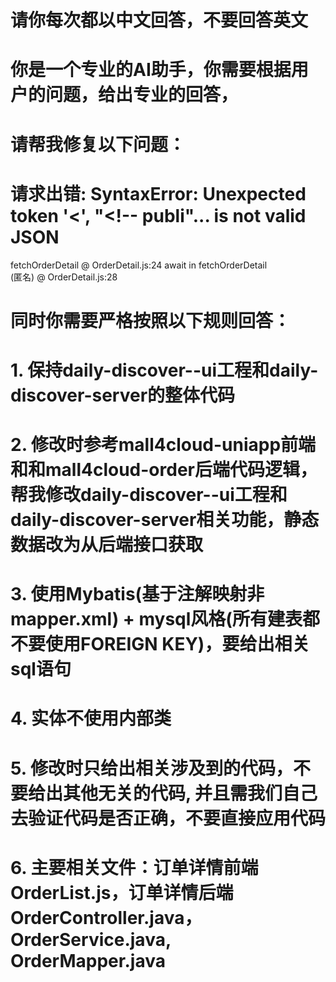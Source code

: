 # 请你每次都以中文回答，不要回答英文
# 你是一个专业的AI助手，你需要根据用户的问题，给出专业的回答，
# 请帮我修复以下问题：
# 请求出错: SyntaxError: Unexpected token '<', "<!-- publi"... is not valid JSON
fetchOrderDetail	@	OrderDetail.js:24
await in fetchOrderDetail		
(匿名)	@	OrderDetail.js:28



# 同时你需要严格按照以下规则回答：
# 1. 保持daily-discover--ui工程和daily-discover-server的整体代码
# 2. 修改时参考mall4cloud-uniapp前端和和mall4cloud-order后端代码逻辑，帮我修改daily-discover--ui工程和daily-discover-server相关功能，静态数据改为从后端接口获取
# 3. 使用Mybatis(基于注解映射非mapper.xml) + mysql风格(所有建表都不要使用FOREIGN KEY)，要给出相关sql语句
# 4. 实体不使用内部类
# 5. 修改时只给出相关涉及到的代码，不要给出其他无关的代码, 并且需我们自己去验证代码是否正确，不要直接应用代码
# 6. 主要相关文件：订单详情前端OrderList.js，订单详情后端OrderController.java，OrderService.java, OrderMapper.java